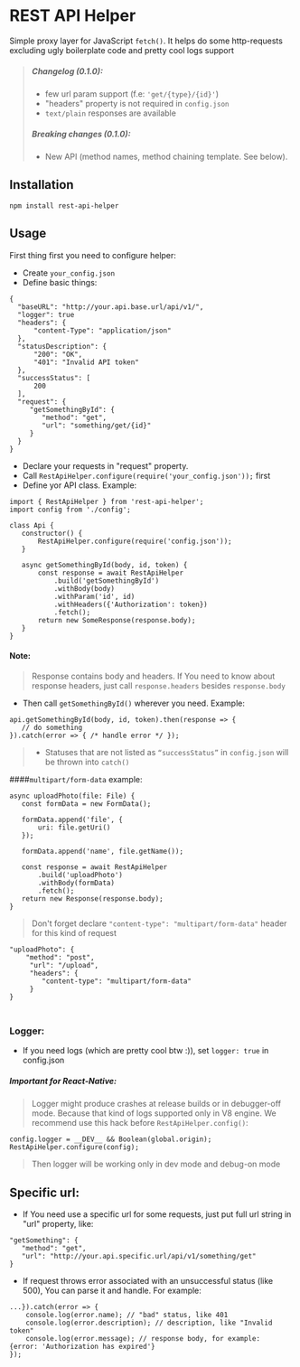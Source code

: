 # REST API Helper
Simple proxy layer for JavaScript `fetch()`. It helps do some http-requests excluding ugly boilerplate code and pretty cool logs support

> ##### Changelog (0.1.0):
> - few url param support (f.e: `'get/{type}/{id}'`)
> - "headers" property is not required in `config.json`
> - `text/plain` responses are available
> ##### Breaking changes (0.1.0):
> - New API (method names, method chaining template. See below). 

## Installation
    npm install rest-api-helper
## Usage
First thing first you need to configure helper:   
  - Create `your_config.json`
  - Define basic things:
  
  ```
{
    "baseURL": "http://your.api.base.url/api/v1/",
    "logger": true
    "headers": {
        "content-Type": "application/json"
    },
    "statusDescription": {
        "200": "OK",
        "401": "Invalid API token"
    },
    "successStatus": [
        200
    ],
    "request": {
       "getSomethingById": {
          "method": "get",
          "url": "something/get/{id}"
       }
    }
}
```
 - Declare your requests in "request" property. 
 - Call `RestApiHelper.configure(require('your_config.json'));` first
 - Define yor API class. Example:
 ```
import { RestApiHelper } from 'rest-api-helper';
import config from './config';

class Api { 
    constructor() {
        RestApiHelper.configure(require('config.json'));
    }
    
    async getSomethingById(body, id, token) {
        const response = await RestApiHelper
            .build('getSomethingById')
            .withBody(body)
            .withParam('id', id)
            .withHeaders({'Authorization': token})
            .fetch();
        return new SomeResponse(response.body);
    }
}
```
#### Note:
> Response contains body and headers. If You need to know about response headers, just call `response.headers` besides `response.body`
 - Then call `getSomethingById()` wherever you need. Example:
 ```
api.getSomethingById(body, id, token).then(response => {
	// do something
}).catch(error => { /* handle error */ });
```

> - Statuses that are not listed as `“successStatus”` in `config.json` will be thrown into `catch()`

####`multipart/form-data` example:
 ```
async uploadPhoto(file: File) {
    const formData = new FormData();
    
    formData.append('file', {
        uri: file.getUri()
    });
    
    formData.append('name', file.getName());
    
    const response = await RestApiHelper
     	.build('uploadPhoto')
     	.withBody(formData)
     	.fetch();
    return new Response(response.body);
}
```
> Don't forget declare `"content-type": "multipart/form-data"` header for this kind of request

```
"uploadPhoto": {
    "method": "post",
     "url": "/upload",
     "headers": {
        "content-type": "multipart/form-data"
     }
}
      
```   
##
### Logger:
 - If you need logs (which are pretty cool btw :)), set `logger: true` in config.json
##### Important for React-Native:
> Logger might produce crashes at release builds or in debugger-off mode. 
Because that kind of logs supported only in V8 engine. We recommend use this hack before `RestApiHelper.config()`:
```
config.logger = __DEV__ && Boolean(global.origin);
RestApiHelper.configure(config);
```
> Then logger will be working only in dev mode and debug-on mode   

## Specific url:
- If You need use a specific url for some requests, 
just put full url string in "url" property, like:
```
"getSomething": {
   "method": "get",
   "url": "http://your.api.specific.url/api/v1/something/get"
}
```
- If request throws error associated with an unsuccessful status (like 500), You can parse it and handle. For example:
```
...}).catch(error => {
    console.log(error.name); // "bad" status, like 401
    console.log(error.description); // description, like "Invalid token"
    console.log(error.message); // response body, for example:  {error: 'Authorization has expired'}
});
```
